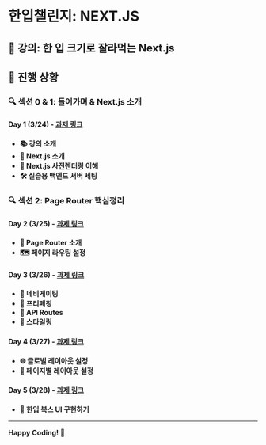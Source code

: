 # 한입챌린지: NEXT.JS

## 🚀 강의: 한 입 크기로 잘라먹는 Next.js

## 📅 진행 상황

### 🔍 섹션 0 & 1: 들어가며 & Next.js 소개

#### Day 1 (3/24) - [과제 링크](https://cafe.naver.com/winterlood/2888 "한입챌린지 Day 1 과제")

- **📚 강의 소개**
- **🌟 Next.js 소개**
- **🧠 Next.js 사전렌더링 이해**
- **🛠️ 실습용 백엔드 서버 세팅**

### 🔍 섹션 2: Page Router 핵심정리

#### Day 2 (3/25) - [과제 링크](https://cafe.naver.com/winterlood/3021 "한입챌린지 Day 2 과제")

- **📘 Page Router 소개**
- **🗺️ 페이지 라우팅 설정**

#### Day 3 (3/26) - [과제 링크](https://cafe.naver.com/winterlood/3058 "한입챌린지 Day 3 과제")

- **🧭 네비게이팅**
- **🚀 프리페칭**
- **🔌 API Routes**
- **🎨 스타일링**

#### Day 4 (3/27) - [과제 링크](https://cafe.naver.com/winterlood/3176 "한입챌린지 Day 4 과제")

- **🌐 글로벌 레이아웃 설정**
- **📄 페이지별 레이아웃 설정**

#### Day 5 (3/28) - [과제 링크](https://cafe.naver.com/winterlood/3207 "한입챌린지 Day 5 과제")

- **📙 한입 북스 UI 구현하기**

---

**Happy Coding! 🚀**
